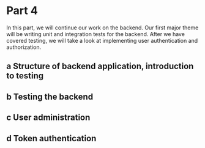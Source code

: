 # Part 4

In this part, we will continue our work on the backend. Our first major theme will be writing unit and integration tests for the backend. After we have covered testing, we will take a look at implementing user authentication and authorization.

## a Structure of backend application, introduction to testing
## b Testing the backend
## c User administration
## d Token authentication
